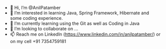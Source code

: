 - 👋 Hi, I’m @AnilPatamber
- 👀 I’m interested in learning Java, Spring Framework, Hibernate and some coding experience.
- 🌱 I’m currently learning using the Git as well as Coding in Java
- 💞️ I’m looking to collaborate on ...
- 📫 Reach me on LinkedIn (https://www.linkedin.com/in/anilpatamber/) or on my cell +91 7354759181

<!---
AnilPatamber/AnilPatamber is a ✨ special ✨ repository because its `README.md` (this file) appears on your GitHub profile.
You can click the Preview link to take a look at your changes.
--->
